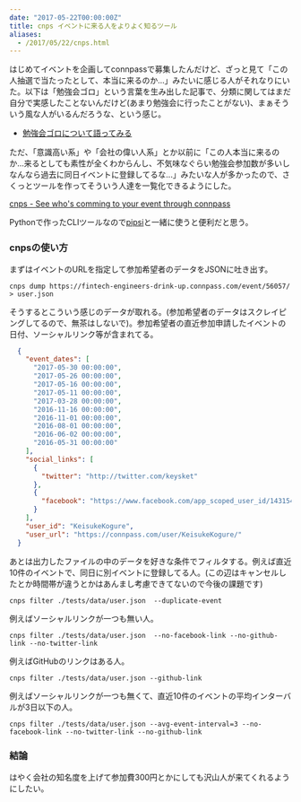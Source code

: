 ```yaml
---
date: "2017-05-22T00:00:00Z"
title: cnps イベントに来る人をよりよく知るツール
aliases:
  - /2017/05/22/cnps.html
---
```


はじめてイベントを企画してconnpassで募集したんだけど、ざっと見て「この人抽選で当たったとして、本当に来るのか...」みたいに感じる人がそれなりにいた。以下は「勉強会ゴロ」という言葉を生み出した記事で、分類に関してはまだ自分で実感したことないんだけど(あまり勉強会に行ったことがない)、まぁそういう風な人がいるんだろうな、という感じ。

- [勉強会ゴロについて語ってみる](http://anond.hatelabo.jp/20160829192722)

ただ、「意識高い系」や「会社の偉い人系」とか以前に「この人本当に来るのか...来るとしても素性が全くわからんし、不気味なぐらい勉強会参加数が多いしなんなら過去に同日イベントに登録してるな...」みたいな人が多かったので、さくっとツールを作ってそういう人達を一覧化できるようにした。

[cnps - See who's comming to your event through connpass](https://github.com/achiku/cnps)

Pythonで作ったCLIツールなので[pipsi](https://github.com/mitsuhiko/pipsi)と一緒に使うと便利だと思う。

### cnpsの使い方

まずはイベントのURLを指定して参加希望者のデータをJSONに吐き出す。

```
cnps dump https://fintech-engineers-drink-up.connpass.com/event/56057/ > user.json
```

そうするとこういう感じのデータが取れる。(参加希望者のデータはスクレイピングしてるので、無茶はしないで)。参加希望者の直近参加申請したイベントの日付、ソーシャルリンク等が含まれてる。

```json
  {
    "event_dates": [
      "2017-05-30 00:00:00", 
      "2017-05-26 00:00:00", 
      "2017-05-16 00:00:00", 
      "2017-05-11 00:00:00", 
      "2017-03-28 00:00:00", 
      "2016-11-16 00:00:00", 
      "2016-11-01 00:00:00", 
      "2016-08-01 00:00:00", 
      "2016-06-02 00:00:00", 
      "2016-05-31 00:00:00"
    ], 
    "social_links": [
      {
        "twitter": "http://twitter.com/keysket"
      }, 
      {
        "facebook": "https://www.facebook.com/app_scoped_user_id/1431545096/"
      }
    ], 
    "user_id": "KeisukeKogure", 
    "user_url": "https://connpass.com/user/KeisukeKogure/"
  }
```


あとは出力したファイルの中のデータを好きな条件でフィルタする。例えば直近10件のイベントで、同日に別イベントに登録してる人。(この辺はキャンセルしたとか時間帯が違うとかはあんまし考慮できてないので今後の課題です)

```
cnps filter ./tests/data/user.json  --duplicate-event
```

例えばソーシャルリンクが一つも無い人。

```
cnps filter ./tests/data/user.json  --no-facebook-link --no-github-link --no-twitter-link
```

例えばGitHubのリンクはある人。

```
cnps filter ./tests/data/user.json --github-link
```

例えばソーシャルリンクが一つも無くて、直近10件のイベントの平均インターバルが3日以下の人。

```
cnps filter ./tests/data/user.json --avg-event-interval=3 --no-facebook-link --no-twitter-link --no-github-link
```


### 結論

はやく会社の知名度を上げて参加費300円とかにしても沢山人が来てくれるようにしたい。
